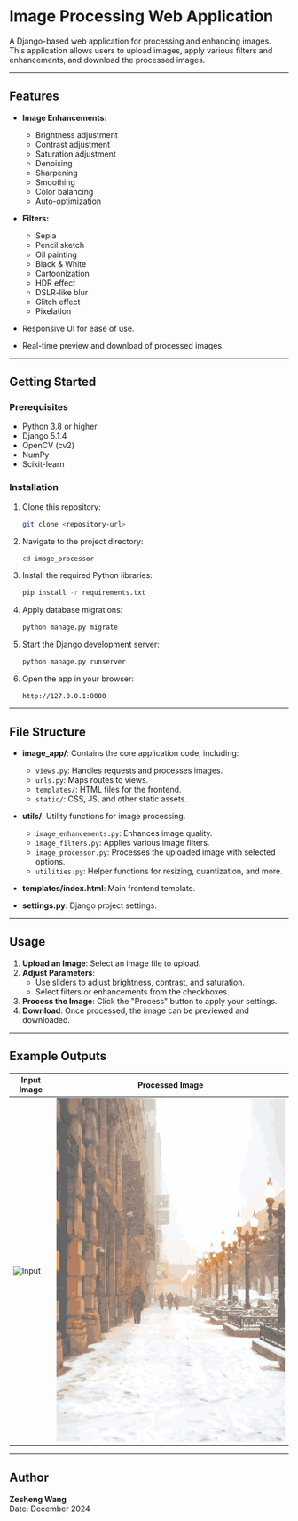 # Image Processing Web Application

A Django-based web application for processing and enhancing images. This application allows users to upload images, apply various filters and enhancements, and download the processed images.

---

## Features

- **Image Enhancements:**
  - Brightness adjustment
  - Contrast adjustment
  - Saturation adjustment
  - Denoising
  - Sharpening
  - Smoothing
  - Color balancing
  - Auto-optimization

- **Filters:**
  - Sepia
  - Pencil sketch
  - Oil painting
  - Black & White
  - Cartoonization
  - HDR effect
  - DSLR-like blur
  - Glitch effect
  - Pixelation

- Responsive UI for ease of use.
- Real-time preview and download of processed images.

---

## Getting Started

### Prerequisites

- Python 3.8 or higher
- Django 5.1.4
- OpenCV (cv2)
- NumPy
- Scikit-learn

### Installation

1. Clone this repository:
   ```bash
   git clone <repository-url>
   ```
2. Navigate to the project directory:
   ```bash
   cd image_processor
   ```
3. Install the required Python libraries:
   ```bash
   pip install -r requirements.txt
   ```
4. Apply database migrations:
   ```bash
   python manage.py migrate
   ```
5. Start the Django development server:
   ```bash
   python manage.py runserver
   ```
6. Open the app in your browser:
   ```
   http://127.0.0.1:8000
   ```

---

## File Structure

- **image_app/**: Contains the core application code, including:
  - `views.py`: Handles requests and processes images.
  - `urls.py`: Maps routes to views.
  - `templates/`: HTML files for the frontend.
  - `static/`: CSS, JS, and other static assets.

- **utils/**: Utility functions for image processing.
  - `image_enhancements.py`: Enhances image quality.
  - `image_filters.py`: Applies various image filters.
  - `image_processor.py`: Processes the uploaded image with selected options.
  - `utilities.py`: Helper functions for resizing, quantization, and more.

- **templates/index.html**: Main frontend template.

- **settings.py**: Django project settings.

---

## Usage

1. **Upload an Image**: Select an image file to upload.
2. **Adjust Parameters**:
   - Use sliders to adjust brightness, contrast, and saturation.
   - Select filters or enhancements from the checkboxes.
3. **Process the Image**: Click the "Process" button to apply your settings.
4. **Download**: Once processed, the image can be previewed and downloaded.

---

## Example Outputs

| Input Image | Processed Image |
|-------------|-----------------|
| ![Input](image/2.jpg) | ![Processed](old-version/output_cartoon.jpg) |

---

## Author

**Zesheng Wang**  
Date: December 2024
